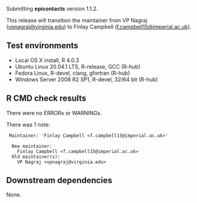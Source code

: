 Submitting **epicontacts** version 1.1.2.

This release will transition the maintainer from VP Nagraj (vpnagraj@virginia.edu) to Finlay Campbell (f.campbell15@imperial.ac.uk).

## Test environments

* Local OS X install, R 4.0.3
* Ubuntu Linux 20.04.1 LTS, R-release, GCC (R-hub)
* Fedora Linux, R-devel, clang, gfortran (R-hub)
* Windows Server 2008 R2 SP1, R-devel, 32/64 bit (R-hub)

## R CMD check results

There were no ERRORs or WARNINGs.

There was 1 note:

```
 Maintainer: 'Finlay Campbell <f.campbell15@imperial.ac.uk>'
  
  New maintainer:
    Finlay Campbell <f.campbell15@imperial.ac.uk>
  Old maintainer(s):
    VP Nagraj <vpnagraj@virginia.edu>
```

## Downstream dependencies

None.
